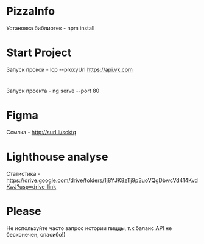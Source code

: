 # PizzaInfo
Установка библиотек - npm install
# Start Project
Запуск прокси -  lcp --proxyUrl https://api.vk.com
#
Запуск проекта -  ng serve --port 80
# Figma
Ссылка - http://surl.li/scktq
# Lighthouse analyse
Статистика - https://drive.google.com/drive/folders/1j8YJK8zTj9p3uoVQgDbwcVd414KvdKwJ?usp=drive_link
# Please
Не используйте часто запрос истории пиццы, т.к баланс API не бесконечен, спасибо!)
